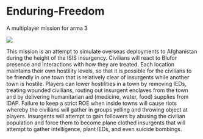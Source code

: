 # Enduring-Freedom
A multiplayer mission for arma 3

![](../master/AirBase.png)


This mission is an attempt to simulate overseas deployments to Afghanistan during the height of the ISIS insurgency. Civilians will react to Blufor presence and interactions with how they are treated. Each location maintains their own hostility levels, so that it is possible for the civilians to be friendly in one town that is relatively clear of insurgents while another town is hostile. Players can lower hostilities in a town by removing IEDs, treating wounded civilians, routing out insurgent enclaves from the town and by delivering humanitarian aid (medicine, water, food) supplies from IDAP. Failure to keep a strict ROE when inside towns will cause riots whereby the civilians will gather in groups yelling and throwing object at players. Insurgents will attempt to gain followers by abusing the civilian population and force them to become plane clothed insurgents that will attempt to gather intelligence, plant IEDs, and even suicide bombings.
